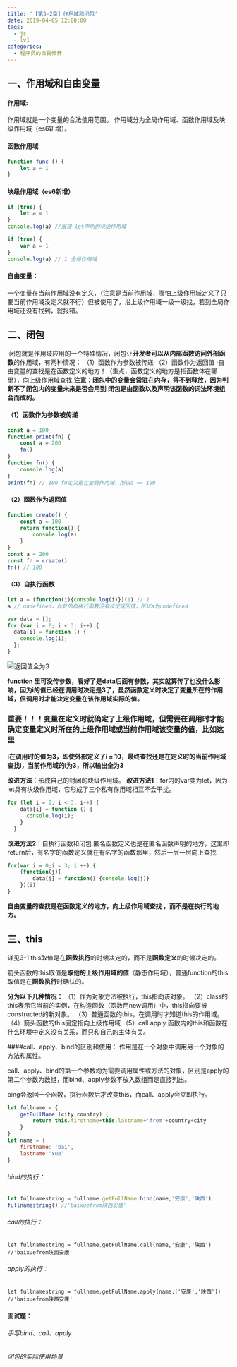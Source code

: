 ```yaml
---
title: '【第3-2章】作用域和闭包'
date: 2019-04-05 12:00:00
tags:
  - js
  - lv1
categories:
  - 程序员的自我修养
---
```

<meta name="referrer" content="no-referrer">

## 一、作用域和自由变量
#### 作用域:
作用域就是一个变量的合法使用范围。
作用域分为全局作用域、函数作用域及块级作用域（es6新增）。
#### 函数作用域
```javascript
function func () {
    let a = 1
}
```
#### 块级作用域（es6新增）
```javascript
if (true) {
    let a = 1
}
console.log(a) //报错 let声明的块级作用域
```
```javascript
if (true) {
    var a = 1
}
console.log(a) // 1 全局作用域
```

#### 自由变量：
一个变量在当前作用域没有定义，（注意是当前作用域，哪怕上级作用域定义了只要当前作用域没定义就不行）但被使用了，沿上级作用域一级一级找，若到全局作用域还没有找到，就报错。
## 二、闭包
·闭包就是作用域应用的一个特殊情况，闭包让**开发者可以从内部函数访问外部函数**的作用域，有两种情况：
（1）函数作为参数被传递 
（2）函数作为返回值
·自由变量的查找是在函数定义的地方！（重点，函数定义的地方是指函数体在哪里），向上级作用域查找
**注意：闭包中的变量会常驻在内存，得不到释放，因为判断不了闭包内的变量未来是否会用到**
**闭包是由函数以及声明该函数的词法环境组合而成的。**
#### （1）函数作为参数被传递 
```javascript
const a = 100
function print(fn) {
    const a = 200
    fn()
}
function fn() {
    console.log(a)
}
print(fn) // 100 fn定义是在全局作用域，所以a == 100
```
#### （2）函数作为返回值
```javascript
function create() {
    const a = 100
    return function() {
        console.log(a)
    }
}
const a = 200 
const fn = create()
fn() // 100
```
#### （3）自执行函数
```javascript
let a = (function(i){console.log(i)})(1) // 1
a // undefined，此处的自执行函数没有设定返回值，所以a为undefined

```
```javascript
var data = [];
for (var i = 0; i < 3; i++) {
  data[i] = function () {
    console.log(i);
  };
}
```
![返回值全为3](https://upload-images.jianshu.io/upload_images/20892169-3d19c3d683e09a2b.png?imageMogr2/auto-orient/strip%7CimageView2/2/w/1240)

**function 里可没传参数，看好了是data后面有参数，其实就算传了也没什么影响，因为i的值已经在调用时决定是3了，虽然函数定义时决定了变量所在的作用域，但调用时才能决定变量在该作用域实际的值。**

### **重要！！！变量在定义时就确定了上级作用域，但需要在调用时才能确定变量定义时所在的上级作用域或当前作用域该变量的值，比如这里**

**i在调用时的值为3，即使外部定义了i = 10，最终查找还是在定义时的当前作用域查找i，当前作用域的i为3，所以输出全为3**

**改进方法**：形成自己的封闭的块级作用域。
**改进方法1**：for内的var变为let，因为let具有块级作用域，它形成了三个私有作用域相互不会干扰。
```javascript
for (let i = 0; i < 3; i++) {
    data[i] = function () {
      console.log(i);
    }
  }
```
**改进方法2**：自执行函数和闭包
匿名函数定义也是在匿名函数声明的地方，这里即return后，有名字的函数定义就在有名字的函数那里，然后一层一层向上查找
```javascript
for(var i = 0;i < 3; i ++) {
    (function(j){
        data[j] = function() {console.log(j)}
    })(i)
}
```
**自由变量的查找是在函数定义的地方，向上级作用域查找 ，而不是在执行的地方。**

## 三、this
详见3-1
this取值是在**函数执行**的时候决定的，而不是**函数定义**的时候决定的。

箭头函数的this取值是**取他的上级作用域的值**（静态作用域），普通function的this取值是在**函数执行**时确认的。

**分为以下几种情况：**
（1）作为对象方法被执行，this指向该对象。
（2）class的this表示它当前的实例，在构造函数（函数用new调用）中，this指向要被constructed的新对象。
（3）普通函数的this，在调用时才知道this的作用域。
（4）箭头函数的this固定指向上级作用域 
（5）call apply
函数内的this和函数在什么环境中定义没有关系，而只和自己的主体有关。

####call、apply、bind的区别和使用：
作用是在一个对象中调用另一个对象的方法和属性。

call、apply、bind的第一个参数均为需要调用属性或方法的对象，区别是apply的第二个参数为数组，而bind、apply参数不放入数组而是直接列出。

bing会返回一个函数，执行函数后才改变this，而call、apply会立即执行。
```javascript
let fullname = {
    getFullName (city,country) {
        return this.firstname+this.lastname+'from'+country+city
    }
}
let name = {
    firstname: 'bai',
    lastname:'xue'
}
```
###### bind的执行：
```javascript
let fullnamestring = fullname.getFullName.bind(name,'安康','陕西')
fullnamestring() //'baixuefrom陕西安康'
```
###### call的执行：
```
let fullnamestring = fullname.getFullName.call(name,'安康','陕西') //'baixuefrom陕西安康'
```
###### apply的执行：
```
let fullnamestring = fullname.getFullName.apply(name,['安康','陕西']) //'baixuefrom陕西安康'
```
#### 面试题：
###### 手写bind、call、apply
###### 闭包的实际使用场景